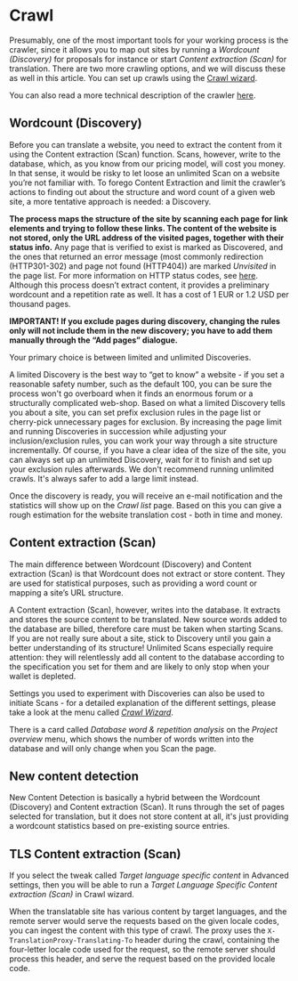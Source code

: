 Crawl
=====

Presumably, one of the most important tools for your working process is the crawler, since it allows you to map out sites by running a _Wordcount (Discovery)_ for proposals for instance or start _Content extraction (Scan)_ for
 translation. There are two more crawling options, and we will discuss these as well in this article. You can set up crawls using the [Crawl wizard](crawlwizard.html).

You can also read a more technical description of the crawler [here](../../tech-manual/crawler.html).

## Wordcount (Discovery)

Before you can translate a website, you need to extract the content from it using the Content extraction (Scan) function. Scans, however, write to the database, which, as you know from our pricing model, will cost you money. In that sense, it would be risky to let loose an unlimited Scan on a website you’re not familiar with. To forego Content Extraction and limit the crawler’s actions to finding out about the structure and word count of a given web site, a more tentative approach is needed: a Discovery.

**The process maps the structure of the site by scanning each page for link elements and trying to follow these links. The content of the website is not stored, only the URL address of the visited pages, together with their status info.** Any page that is verified to exist is marked as Discovered, and the ones that returned an error message (most commonly redirection (HTTP301-302) and page not found (HTTP404)) are marked _Unvisited_ in the page list. For more information on HTTP status codes, see [here](https://en.wikipedia.org/wiki/List_of_HTTP_status_codes). Although this process doesn’t extract content, it provides a preliminary wordcount and a repetition rate as well. It has a cost of 1 EUR or 1.2 USD per thousand pages.

**IMPORTANT!
If you exclude pages during discovery, changing the rules only will not include them in the new discovery; you have to add them manually through the “Add pages” dialogue.**

Your primary choice is between limited and unlimited Discoveries.

A limited Discovery is the best way to “get to know” a website - if you set a reasonable safety number, such as the default 100, you can be sure the process won't go overboard when it finds an enormous forum or a structurally complicated web-shop.
Based on what a limited Discovery tells you about a site, you can set prefix exclusion rules in the page list or cherry-pick unnecessary pages for exclusion.
By increasing the page limit and running Discoveries in succession while adjusting your inclusion/exclusion rules, you can work your way through a site structure incrementally.
Of course, if you have a clear idea of the size of the site, you can always set up an unlimited Discovery, wait for it to finish and set up your exclusion rules afterwards. We don't recommend running unlimited crawls. It's always safer to add a large limit instead.

Once the discovery is ready, you will receive an e-mail notification and the statistics will show up on the _Crawl list_ page. Based on this you can give a rough estimation for the website translation cost - both in time and money.

## Content extraction (Scan)

The main difference between Wordcount (Discovery) and Content extraction (Scan) is that Wordcount does not extract or store content. They are used for statistical purposes, such as providing a word count or mapping a site’s URL structure.

A Content extraction (Scan), however, writes into the database. It extracts and stores the source content to be translated. New source words added to the database are billed, therefore care must be taken when starting Scans. If you are not really sure about a site, stick to Discovery until you gain a better understanding of its structure! Unlimited Scans especially require attention: they will relentlessly add all content to the database according to the specification you set for them and are likely to only stop when your wallet is depleted.

Settings you used to experiment with Discoveries can also be used to initiate Scans - for a detailed explanation of the different settings, please take a look at the menu called [_Crawl Wizard_](crawlwizard.html).

There is a card called _Database word & repetition analysis_ on the _Project overview_ menu, which shows the number of words written into the database and will only change when you Scan the page.

## New content detection

New Content Detection is basically a hybrid between the Wordcount (Discovery) and Content extraction (Scan). It runs through the set of pages selected for translation, but it does not store content at all, it's just providing a wordcount statistics based on pre-existing source entries.

## TLS Content extraction (Scan)

If you select the tweak called _Target language specific content_ in Advanced settings, then you will be able to run a _Target Language Specific Content extraction (Scan)_ in Crawl wizard.

When the translatable site has various content by target languages, and the remote server would serve the requests based on the given locale codes, you can ingest the content with this type of crawl. The proxy uses the `X-TranslationProxy-Translating-To` header during the crawl, containing the four-letter locale code used for the request, so the remote server should process this header, and serve the request based on the provided locale code.
